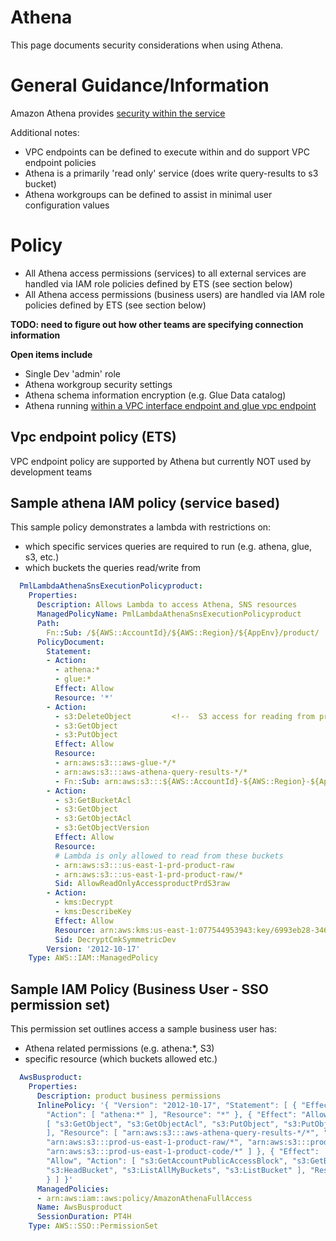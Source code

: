 # Athena

This page documents security considerations when using Athena.

# General Guidance/Information
Amazon Athena provides [security within the service](https://docs.aws.amazon.com/athena/latest/ug/security.html)

Additional notes:
* VPC endpoints can be defined to execute within and do support VPC endpoint policies
* Athena is a primarily 'read only' service (does write query-results to s3 bucket)
* Athena workgroups can be defined to assist in minimal user configuration values

# Policy
* All Athena access permissions (services) to all external services are handled via IAM role policies defined by ETS (see section below) 
* All Athena access permissions (business users) are handled via IAM role policies defined by ETS (see section below)

**TODO: need to figure out how other teams are specifying connection information**

**Open items include**
* Single Dev 'admin' role
* Athena workgroup security settings
* Athena schema information encryption (e.g. Glue Data catalog)
* Athena running [within a VPC interface endpoint and glue vpc endpoint](https://docs.aws.amazon.com/athena/latest/ug/interfvpc-endpoint.html)

## Vpc endpoint policy (ETS)
VPC endpoint policy are supported by Athena but currently NOT used by development teams

## Sample athena IAM policy (service based)
This sample policy demonstrates a lambda with restrictions on:
* which specific services queries are required to run (e.g. athena, glue, s3, etc.)
* which buckets the queries read/write from

```yaml
  PmlLambdaAthenaSnsExecutionPolicyproduct:
    Properties:
      Description: Allows Lambda to access Athena, SNS resources
      ManagedPolicyName: PmlLambdaAthenaSnsExecutionPolicyproduct
      Path:
        Fn::Sub: /${AWS::AccountId}/${AWS::Region}/${AppEnv}/product/
      PolicyDocument:
        Statement:
        - Action:
          - athena:*
          - glue:*
          Effect: Allow
          Resource: '*'
        - Action:
          - s3:DeleteObject         <!--  S3 access for reading from product buckets, query results>
          - s3:GetObject
          - s3:PutObject
          Effect: Allow
          Resource:
          - arn:aws:s3:::aws-glue-*/*
          - arn:aws:s3:::aws-athena-query-results-*/*
          - Fn::Sub: arn:aws:s3:::${AWS::AccountId}-${AWS::Region}-${AppEnv}-product-*/*
        - Action:
          - s3:GetBucketAcl
          - s3:GetObject
          - s3:GetObjectAcl
          - s3:GetObjectVersion
          Effect: Allow
          Resource:
          # Lambda is only allowed to read from these buckets
          - arn:aws:s3:::us-east-1-prd-product-raw
          - arn:aws:s3:::us-east-1-prd-product-raw/*
          Sid: AllowReadOnlyAccessproductPrdS3raw
        - Action:
          - kms:Decrypt
          - kms:DescribeKey
          Effect: Allow
          Resource: arn:aws:kms:us-east-1:077544953943:key/6993eb28-3461-441b-beac-5f9e0dd5ebe6
          Sid: DecryptCmkSymmetricDev
        Version: '2012-10-17'
    Type: AWS::IAM::ManagedPolicy
```

## Sample IAM Policy (Business User - SSO permission set)
This permission set outlines access a sample business user has:
* Athena related permissions (e.g. athena:*, S3)
* specific resource (which buckets allowed etc.)

```yaml
  AwsBusproduct:
    Properties:
      Description: product business permissions
      InlinePolicy: '{ "Version": "2012-10-17", "Statement": [ { "Effect": "Allow",
        "Action": [ "athena:*" ], "Resource": "*" }, { "Effect": "Allow", "Action":
        [ "s3:GetObject", "s3:GetObjectAcl", "s3:PutObject", "s3:PutObjectAcl", "s3:DeleteObject"
        ], "Resource": [ "arn:aws:s3:::aws-athena-query-results-*/*", "arn:aws:s3:::*-product-*/*",
        "arn:aws:s3:::prod-us-east-1-product-raw/*", "arn:aws:s3:::prod-us-east-1-product-udl/*",
        "arn:aws:s3:::prod-us-east-1-product-code/*" ] }, { "Effect":
        "Allow", "Action": [ "s3:GetAccountPublicAccessBlock", "s3:GetBucketAcl",
        "s3:HeadBucket", "s3:ListAllMyBuckets", "s3:ListBucket" ], "Resource": "*"
        } ] }'
      ManagedPolicies:
      - arn:aws:iam::aws:policy/AmazonAthenaFullAccess
      Name: AwsBusproduct
      SessionDuration: PT4H
    Type: AWS::SSO::PermissionSet
```